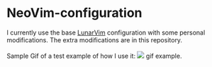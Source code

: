 # NeoVim-configuration
I currently use the base [LunarVim](https://github.com/lunarvim/lunarvim) configuration with some personal modifications. The extra modifications are in this repository.
<br/>
<br/>
Sample Gif of a test example of how I use it:
![](/IMG/Gif_NeoVim.gif)
gif example.

